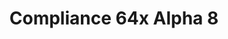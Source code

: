 ---
layout: post
title: Compliance 64x Alpha 8
permalink: /compliance64x/A8
comments: true
comments-id: 1.17.1-64x-Alpha-8
header-img: https://database.compliancepack.net/images/website/posts/64x/A8.jpg
long_text: A new update of Compliance 64x is now out with excited new textures such as new 1.17 update and more, with also some important changes to furnace, dropper and dispenser.
changelog:
  - Alpha 8:
    - Added:
      - Blocks:
        - Cobbled Deepslate (Harag0n)
        - Azalea (Harag0n)
        - Flowering Azalea (Harag0n)
        - Potted Azalea (Harag0n)
        - Potted Flowering Azalea (Harag0n)
        - Polished Deepslate (Harag0n)
        - Hanging Roots (Harag0n & EachKhaiho)
        - Amethyst Block (Harag0n)
        - Budding Amethyst (Harag0n)
      - Items:
        - Glow Berries (Harag0n)
        - Firework Star (Harag0n)
        - Comparator (Harag0n)
        - Repeater (Harag0n)
      - Entities:
        - Repeater (Harag0n)
      - Entities:
        - Double Chest (Harag0n)
        - Double Trapped Chest (Harag0n)
      - Gui:
        - Frozen Heart (Harag0n)
      - Particles:
        - Vibration (EachKhaiho)
    - Changed:
      - Blocks:
        - Furnace (Harag0n)
        - Dispenser (Harag0n)
        - Dropper (Harag0n)
single-changelog: true
download:
  - Java - 1.17.x (CurseForge):
    - https://www.curseforge.com/minecraft/texture-packs/compliance-64x/files/3419568
  - Bedrock - 1.17.x (Github):
    - https://github.com/Compliance-Resource-Pack/Compliance-Bedrock-64x/releases/download/alpha-8/Compliance.64x.-.Bedrock.mcpack
  - Bedrock - 1.17.x (CurseForge):
    - https://www.curseforge.com/minecraft/mc-addons/compliance-64x-bedrock
---